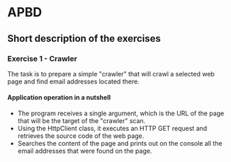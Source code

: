 # APBD

## Short description of the exercises

### Exercise 1 - Crawler
The task is to prepare a simple "crawler" that will crawl a selected web page and find email addresses located there.

#### Application operation in a nutshell
- The program receives a single argument, which is the URL of the page that will be the target of the "crawler" scan.
- Using the HttpClient class, it executes an HTTP GET request and retrieves the source code of the web page.
- Searches the content of the page and prints out on the console all the email addresses that were found on the page.
